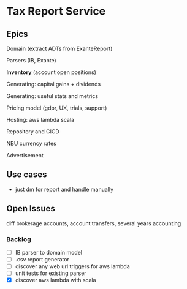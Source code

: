 # Tax Report Service

## Epics

Domain (extract ADTs from ExanteReport)

Parsers (IB, Exante)

**Inventory** (account open positions)

Generating: capital gains + dividends

Generating: useful stats and metrics

Pricing model (gdpr, UX, trials, support)

Hosting: aws lambda scala

Repository and CICD

NBU currency rates

Advertisement

## Use cases
- just dm for report and handle manually

## Open Issues

diff brokerage accounts, account transfers, several years accounting

### Backlog

- [ ] IB parser to domain model
- [ ] .csv report generator
- [ ] discover any web url triggers for aws lambda
- [ ] unit tests for existing parser
- [x] discover aws lambda with scala